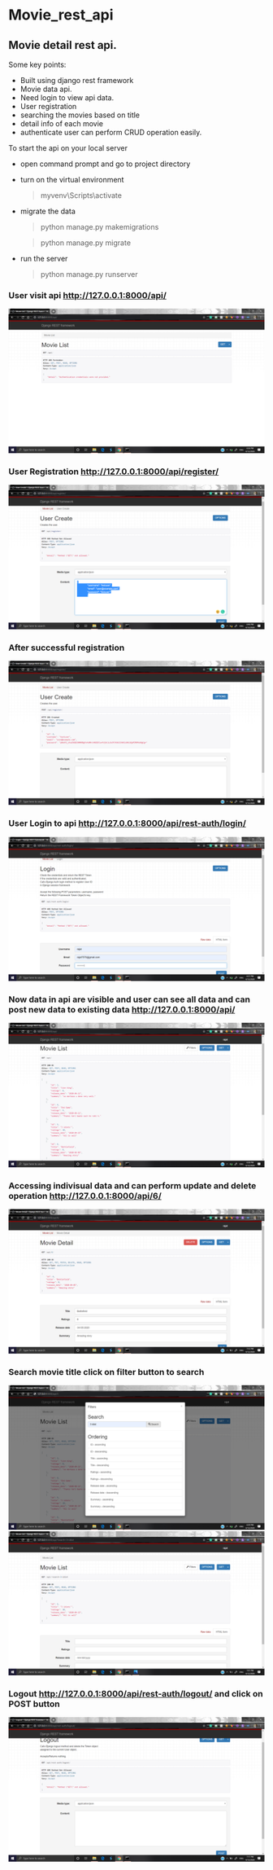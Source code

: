 # Movie_rest_api  
## Movie detail rest api.
Some key points:
  * Built using django rest framework
  * Movie data api. 
  * Need login to view api data.
  * User registration
  * searching the movies based on title
  * detail info of each movie
  * authenticate user can perform CRUD operation easily.  
  
To start the api on your local server 
  
   * open command prompt and go to project directory
   * turn on the virtual environment
      > myvenv\Scripts\activate
   * migrate the data
      > python manage.py makemigrations
      
      > python manage.py migrate
   * run the server
      > python manage.py runserver

### User visit api http://127.0.0.1:8000/api/
![](ScreenShots/Home.png)
### User Registration  http://127.0.0.1:8000/api/register/
![](ScreenShots/registration.png)  
### After successful registration  
![](ScreenShots/after_regis.png)
### User Login to api        http://127.0.0.1:8000/api/rest-auth/login/
![](ScreenShots/Login.png)  
### Now data in api are visible and user can see all data and can post new data to existing data  http://127.0.0.1:8000/api/
![](ScreenShots/index.png) 
### Accessing indivisual data and can perform update and delete operation  http://127.0.0.1:8000/api/6/
![](ScreenShots/indivi.png)
### Search movie title  click on filter button to search
![](ScreenShots/search.png)  
![](ScreenShots/search_res.png)  
### Logout     http://127.0.0.1:8000/api/rest-auth/logout/      and click on POST button
![](ScreenShots/logout.png)
